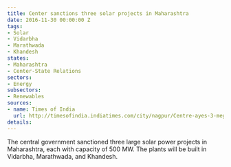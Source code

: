 ```yaml
---
title: Center sanctions three solar projects in Maharashtra
date: 2016-11-30 00:00:00 Z
tags:
- Solar
- Vidarbha
- Marathwada
- Khandesh
states:
- Maharashtra
- Center-State Relations
sectors:
- Energy
subsectors:
- Renewables
sources:
- name: Times of India
  url: http://timesofindia.indiatimes.com/city/nagpur/Centre-ayes-3-mega-solar-plants-in-state/articleshow/55627800.cms
details: 
---
```


The central government sanctioned three large solar power projects in Maharashtra, each with capacity of 500 MW. The plants will be built in Vidarbha, Marathwada, and Khandesh.
